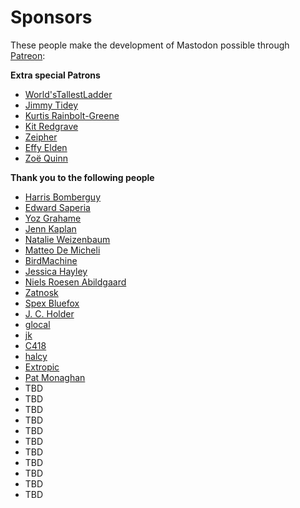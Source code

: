 Sponsors
========

These people make the development of Mastodon possible through [Patreon](https://www.patreon.com/user?u=619786):

**Extra special Patrons**

- [World'sTallestLadder](https://mastodon.social/users/carcinoGeneticist)
- [Jimmy Tidey](https://mastodon.social/users/jimmytidey)
- [Kurtis Rainbolt-Greene](https://mastodon.social/users/krainboltgreene)
- [Kit Redgrave](https://socially.constructed.space/users/KitRedgrave)
- [Zeipher](https://mastodon.social/users/Zeipher)
- [Effy Elden](https://mastodon.social/users/effy)
- [Zoë Quinn](https://mastodon.social/users/zoequinn)

**Thank you to the following people**

- [Harris Bomberguy](https://mastodon.social/users/Hbomberguy)
- [Edward Saperia](https://nwspk.com)
- [Yoz Grahame](http://yoz.com/)
- [Jenn Kaplan](https://gay.crime.team/users/jkap)
- [Natalie Weizenbaum](https://mastodon.social/users/nex3)
- [Matteo De Micheli](http://matteodem.ch/)
- [BirdMachine](https://mastodon.social/users/BirdMachine)
- [Jessica Hayley](https://mastodon.social/users/jayhay)
- [Niels Roesen Abildgaard](http://hypesystem.dk/)
- [Zatnosk](https://github.com/Zatnosk)
- [Spex Bluefox](https://mastodon.social/users/Spex)
- [J. C. Holder](http://jcholder.com/)
- [glocal](https://mastodon.social/users/glocal)
- [jk](https://mastodon.social/users/jk)
- [C418](https://mastodon.social/users/C418)
- [halcy](https://icosahedron.website/users/halcy)
- [Extropic](https://gnusocial.no/extropic)
- [Pat Monaghan](http://iwrite.software/)
- TBD
- TBD
- TBD
- TBD
- TBD
- TBD
- TBD
- TBD
- TBD
- TBD
- TBD
